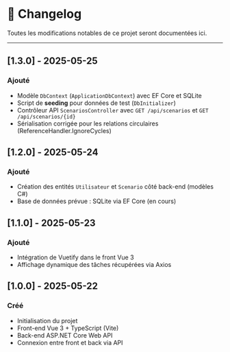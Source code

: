 # 📝 Changelog

Toutes les modifications notables de ce projet seront documentées ici.

---
## [1.3.0] - 2025-05-25
### Ajouté
- Modèle `DbContext` (`ApplicationDbContext`) avec EF Core et SQLite
- Script de **seeding** pour données de test (`DbInitializer`)
- Contrôleur API `ScenariosController` avec `GET /api/scenarios` et `GET /api/scenarios/{id}`
- Sérialisation corrigée pour les relations circulaires (ReferenceHandler.IgnoreCycles)


## [1.2.0] - 2025-05-24
### Ajouté
- Création des entités `Utilisateur` et `Scenario` côté back-end (modèles C#)
- Base de données prévue : SQLite via EF Core (en cours)

## [1.1.0] - 2025-05-23
### Ajouté
- Intégration de Vuetify dans le front Vue 3
- Affichage dynamique des tâches récupérées via Axios

## [1.0.0] - 2025-05-22
### Créé
- Initialisation du projet
- Front-end Vue 3 + TypeScript (Vite)
- Back-end ASP.NET Core Web API
- Connexion entre front et back via API
